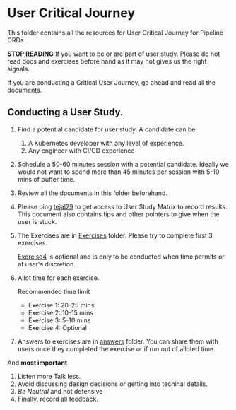 # User Critical Journey

This folder contains all the resources for User Critical Journey for Pipeline
CRDs

**STOP READING** If you want to be or are part of user study. Please do not read
docs and exercises before hand as it may not gives us the right signals.

If you are conducting a Critical User Journey, go ahead and read all the
documents.

## Conducting a User Study.

1. Find a potential candidate for user study. A candidate can be
   1. A Kubernetes developer with any level of experience.
   1. Any engineer with CI/CD experience
1. Schedule a 50-60 minutes session with a potential candidate. Ideally we would
   not want to spend more than 45 minutes per session with 5-10 mins of buffer
   time.
1. Review all the documents in this folder beforehand.
1. Please ping [tejal29](https://github.com/tejal29) to get access to User Study
   Matrix to record results. This document also contains tips and other pointers
   to give when the user is stuck.
1. The Exercises are in [Exercises](./exercises) folder. Please try to complete
   first 3 exercises.

   [Exercise4](./exercises/exercise4) is optional and is only to be conducted
   when time permits or at user's discretion.

1. Allot time for each exercise.

   Recommended time limit

   - Exercise 1: 20-25 mins
   - Exercise 2: 10-15 mins
   - Exercise 3: 5-10 mins
   - Exercise 4: Optional

1. Answers to exercises are in [answers](./answers) folder. You can share them
   with users once they completed the exercise or if run out of alloted time.

And **most important**

1. Listen more Talk less.
1. Avoid discussing design decisions or getting into techinal details.
1. _Be Neutral_ and not defensive
1. Finally, record all feedback.
